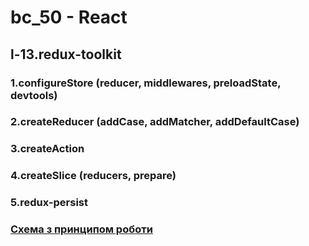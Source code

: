 # bc_50 - React

## l-13.redux-toolkit

### 1.configureStore (reducer, middlewares, preloadState, devtools)
### 2.createReducer (addCase, addMatcher, addDefaultCase)
### 3.createAction
### 4.createSlice (reducers, prepare)
### 5.redux-persist

### [Схема з принципом роботи](https://camo.githubusercontent.com/5aba89b6daab934631adffc1f301d17bb273268b/68747470733a2f2f73332e616d617a6f6e6177732e636f6d2f6d656469612d702e736c69642e65732f75706c6f6164732f3336343831322f696d616765732f323438343535322f415243482d5265647578322d7265616c2e676966)